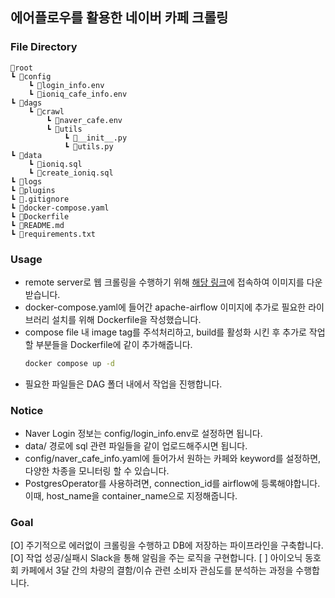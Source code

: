 ## 에어플로우를 활용한 네이버 카페 크롤링

### File Directory
```
📂root
┗ 📂config
    ┗ 📜login_info.env
    ┗ 📜ioniq_cafe_info.env
┗ 📂dags
    ┗ 📂crawl
        ┗ 📜naver_cafe.env
        ┗ 📂utils
            ┗ 📜__init__.py
            ┗ 📜utils.py
┗ 📂data
    ┗ 📜ioniq.sql
    ┗ 📜create_ioniq.sql
┗ 📂logs
┗ 📂plugins
┗ 📜.gitignore
┗ 📜docker-compose.yaml
┗ 📜Dockerfile
┗ 📜README.md
┗ 📜requirements.txt
```


### Usage
- remote server로 웹 크롤링을 수행하기 위해 [해당 링크](https://hub.docker.com/r/selenium/standalone-chrome)에 접속하여 이미지를 다운받습니다. 
- docker-compose.yaml에 들어간 apache-airflow 이미지에 추가로 필요한 라이브러리 설치를 위해 Dockerfile을 작성했습니다.
- compose file 내 image tag를 주석처리하고, build를 활성화 시킨 후 추가로 작업할 부분들을 Dockerfile에 같이 추가해줍니다.
    ```bash
    docker compose up -d
    ```
- 필요한 파일들은 DAG 폴더 내에서 작업을 진행합니다.

### Notice
- Naver Login 정보는 config/login_info.env로 설정하면 됩니다.
- data/ 경로에 sql 관련 파일들을 같이 업로드해주시면 됩니다.
- config/naver_cafe_info.yaml에 들어가서 원하는 카페와 keyword를 설정하면, 다양한 차종을 모니터링 할 수 있습니다.
- PostgresOperator를 사용하려면, connection_id를 airflow에 등록해야합니다. 이때, host_name을 container_name으로 지정해줍니다.

### Goal
[O] 주기적으로 에러없이 크롤링을 수행하고 DB에 저장하는 파이프라인을 구축합니다. 
[O] 작업 성공/실패시 Slack을 통해 알림을 주는 로직을 구현합니다.
[ ] 아이오닉 동호회 카페에서 3달 간의 차량의 결함/이슈 관련 소비자 관심도를 분석하는 과정을 수행합니다. 
